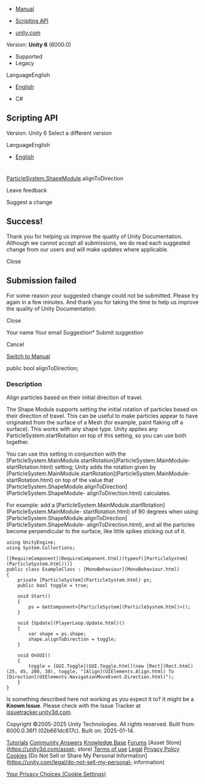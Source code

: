 [ ]()

  * [Manual](../Manual/index.html)
  * [Scripting API](../ScriptReference/index.html)

  * [unity.com](https://unity.com/)

Version: **Unity 6** (6000.0)

  * Supported
  * Legacy

LanguageEnglish

  * [English]()

  * C#

[ ](https://docs.unity3d.com)

## Scripting API

Version: Unity 6 Select a different version

LanguageEnglish

  * [English]()

#
[ParticleSystem.ShapeModule](ParticleSystem.ShapeModule.html).alignToDirection

Leave feedback

Suggest a change

## Success!

Thank you for helping us improve the quality of Unity Documentation. Although
we cannot accept all submissions, we do read each suggested change from our
users and will make updates where applicable.

Close

## Submission failed

For some reason your suggested change could not be submitted. Please <a>try
again</a> in a few minutes. And thank you for taking the time to help us
improve the quality of Unity Documentation.

Close

Your name Your email Suggestion* Submit suggestion

Cancel

[Switch to Manual](../Manual/class-ParticleSystem.html "Go to ParticleSystem
Component in the Manual")

public bool alignToDirection;

### Description

Align particles based on their initial direction of travel.

The Shape Module supports setting the initial rotation of particles based on
their direction of travel. This can be useful to make particles appear to have
originated from the surface of a Mesh (for example, paint flaking off a
surface). This works with any shape type. Unity applies any
ParticleSystem.startRotation on top of this setting, so you can use both
together.  
  
You can use this setting in conjunction with the
[ParticleSystem.MainModule.startRotation](ParticleSystem.MainModule-
startRotation.html) setting; Unity adds the rotation given by
[ParticleSystem.MainModule.startRotation](ParticleSystem.MainModule-
startRotation.html) on top of the value that
[ParticleSystem.ShapeModule.alignToDirection](ParticleSystem.ShapeModule-
alignToDirection.html) calculates.  
  
For example: add a
[ParticleSystem.MainModule.startRotation](ParticleSystem.MainModule-
startRotation.html) of 90 degrees when using
[ParticleSystem.ShapeModule.alignToDirection](ParticleSystem.ShapeModule-
alignToDirection.html), and all the particles become perpendicular to the
surface, like little spikes sticking out of it.

    
    
    using UnityEngine;
    using System.Collections;  
      
    [[RequireComponent](RequireComponent.html)(typeof([ParticleSystem](ParticleSystem.html)))]
    public class ExampleClass : [MonoBehaviour](MonoBehaviour.html)
    {
        private [ParticleSystem](ParticleSystem.html) ps;
        public bool toggle = true;  
      
        void Start()
        {
            ps = GetComponent<[ParticleSystem](ParticleSystem.html)>();
        }  
      
        void [Update](PlayerLoop.Update.html)()
        {
            var shape = ps.shape;
            shape.alignToDirection = toggle;
        }  
      
        void OnGUI()
        {
            toggle = [GUI.Toggle](GUI.Toggle.html)(new [Rect](Rect.html)(25, 45, 200, 30), toggle, "[Align](UIElements.Align.html) To [Direction](UIElements.NavigationMoveEvent.Direction.html)");
        }
    }
    

Is something described here not working as you expect it to? It might be a
**Known Issue**. Please check with the Issue Tracker at
[issuetracker.unity3d.com](https://issuetracker.unity3d.com).

Copyright ©2005-2025 Unity Technologies. All rights reserved. Built from:
6000.0.36f1 (02b661dc617c). Built on: 2025-01-14.

[Tutorials](https://unity3d.com/learn) [Community
Answers](https://answers.unity3d.com) [Knowledge
Base](https://support.unity3d.com/hc/en-us)
[Forums](https://forum.unity3d.com) [Asset Store](https://unity3d.com/asset-
store) [Terms of use](https://docs.unity3d.com/Manual/TermsOfUse.html)
[Legal](https://unity.com/legal) [Privacy
Policy](https://unity.com/legal/privacy-policy)
[Cookies](https://unity.com/legal/cookie-policy) [Do Not Sell or Share My
Personal Information](https://unity.com/legal/do-not-sell-my-personal-
information)

[Your Privacy Choices (Cookie Settings)](javascript:void\(0\);)

